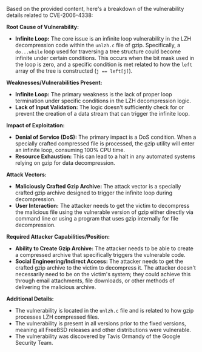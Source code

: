 Based on the provided content, here's a breakdown of the vulnerability details related to CVE-2006-4338:

**Root Cause of Vulnerability:**

- **Infinite Loop:** The core issue is an infinite loop vulnerability in the LZH decompression code within the `unlzh.c` file of gzip. Specifically, a `do...while` loop used for traversing a tree structure could become infinite under certain conditions. This occurs when the bit mask used in the loop is zero, and a specific condition is met related to how the `left` array of the tree is constructed (`j == left[j]`).

**Weaknesses/Vulnerabilities Present:**

-   **Infinite Loop:** The primary weakness is the lack of proper loop termination under specific conditions in the LZH decompression logic.
-   **Lack of Input Validation:** The logic doesn't sufficiently check for or prevent the creation of a data stream that can trigger the infinite loop.

**Impact of Exploitation:**

-   **Denial of Service (DoS):** The primary impact is a DoS condition. When a specially crafted compressed file is processed, the gzip utility will enter an infinite loop, consuming 100% CPU time.
-   **Resource Exhaustion:** This can lead to a halt in any automated systems relying on gzip for data decompression.

**Attack Vectors:**

-   **Maliciously Crafted Gzip Archive:** The attack vector is a specially crafted gzip archive designed to trigger the infinite loop during decompression.
-   **User Interaction:** The attacker needs to get the victim to decompress the malicious file using the vulnerable version of gzip either directly via command line or using a program that uses gzip internally for file decompression.

**Required Attacker Capabilities/Position:**

-   **Ability to Create Gzip Archive:** The attacker needs to be able to create a compressed archive that specifically triggers the vulnerable code.
-   **Social Engineering/Indirect Access:** The attacker needs to get the crafted gzip archive to the victim to decompress it. The attacker doesn't necessarily need to be on the victim's system; they could achieve this through email attachments, file downloads, or other methods of delivering the malicious archive.

**Additional Details:**
-   The vulnerability is located in the `unlzh.c` file and is related to how gzip processes LZH compressed files.
-   The vulnerability is present in all versions prior to the fixed versions, meaning all FreeBSD releases and other distributions were vulnerable.
-   The vulnerability was discovered by Tavis Ormandy of the Google Security Team.